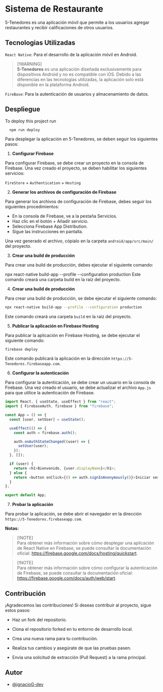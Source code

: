 
# Sistema de Restaurante 

5-Tenedores es una aplicación móvil que permite a los usuarios agregar restaurantes y recibir calificaciones de otros usuarios.




## Tecnologias Utilizadas

`React Native`: Para el desarrollo de la aplicación móvil en Android.


> [!WARNING]\
> **5-Tenedores** es una aplicación diseñada exclusivamente para dispositivos Android y no es compatible con iOS. Debido a las diferencias en las tecnologías utilizadas, la aplicación solo está disponible en la plataforma Android.

`FireBase`: Para la autenticación de usuarios y almacenamiento de datos.
## Despliegue

To deploy this project run

```bash
  npm run deploy
```

Para desplegar la aplicación en 5-Tenedores, se deben seguir los siguientes pasos:

1. **Configurar Firebase**

Para configurar Firebase, se debe crear un proyecto en la consola de Firebase. Una vez creado el proyecto, se deben habilitar los siguientes servicios:

 `FireStore` + `Authentication` +  `Hosting`

2. **Generar los archivos de configuración de Firebase**

Para generar los archivos de configuración de Firebase, debes seguir los siguientes procedimientos:

- En la consola de Firebase, ve a la pestaña Servicios.
- Haz clic en el botón + Añadir servicio.
- Selecciona Firebase App Distribution.
- Sigue las instrucciones en pantalla.
  
 Una vez generado el archivo, cópialo en la carpeta `android/app/src/main/` del proyecto.

3. **Crear una build de producción**

Para crear una build de producción, debes ejecutar el siguiente comando:

npx react-native build-app --profile --configuration production
Este comando creará una carpeta build en la raíz del proyecto.

4. **Crear una build de producción**

Para crear una build de producción, se debe ejecutar el siguiente comando:

```bash
npx react-native build-app --profile --configuration production
```

Este comando creará una carpeta `build` en la raíz del proyecto.

5. **Publicar la aplicación en Firebase Hosting**

Para publicar la aplicación en Firebase Hosting, se debe ejecutar el siguiente comando:

```
firebase deploy
```

Este comando publicará la aplicación en la dirección `https://5-Tenedores.firebaseapp.com`.

6. **Configurar la autenticación**

Para configurar la autenticación, se debe crear un usuario en la consola de Firebase. Una vez creado el usuario, se debe actualizar el archivo `App.js` para que utilice la autenticación de Firebase.

```javascript
import React, { useState, useEffect } from "react";
import { FirebaseAuth, firebase } from "firebase";

const App = () => {
  const [user, setUser] = useState();

  useEffect(() => {
    const auth = firebase.auth();

    auth.onAuthStateChanged((user) => {
      setUser(user);
    });
  }, []);

  if (user) {
    return <h1>Bienvenido, {user.displayName}</h1>;
  } else {
    return <button onClick={() => auth.signInAnonymously()}>Iniciar sesión</button>;
  }
};

export default App;
```

7. **Probar la aplicación**

Para probar la aplicación, se debe abrir el navegador en la dirección `https://5-Tenedores.firebaseapp.com`.

**Notas:**


> [!NOTE]\
> Para obtener más información sobre cómo desplegar una aplicación de React Native en Firebase, se puede consultar la documentación oficial: https://firebase.google.com/docs/hosting/quickstart.

> [!NOTE]\
> Para obtener más información sobre cómo configurar la autenticación de Firebase, se puede consultar la documentación oficial: https://firebase.google.com/docs/auth/web/start.

## Contribución

¡Agradecemos las contribuciones! Si deseas contribuir al proyecto, sigue estos pasos:

- Haz un fork del repositorio.

- Clona el repositorio forked en tu entorno de desarrollo local.

- Crea una nueva rama para tu contribución.

- Realiza tus cambios y asegúrate de que las pruebas pasen.

- Envia una solicitud de extracción (Pull Request) a la rama principal.

## Autor

- [@ignacioG-dev](https://github.com/ignacioG-dev)

